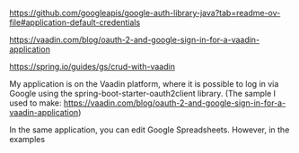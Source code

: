 https://github.com/googleapis/google-auth-library-java?tab=readme-ov-file#application-default-credentials

https://vaadin.com/blog/oauth-2-and-google-sign-in-for-a-vaadin-application

https://spring.io/guides/gs/crud-with-vaadin


My application is on the Vaadin platform, where it is possible to log in via Google
using the spring-boot-starter-oauth2client library. (The sample I used to make: https://vaadin.com/blog/oauth-2-and-google-sign-in-for-a-vaadin-application)

In the same application, you can edit Google Spreadsheets. However, in the examples
